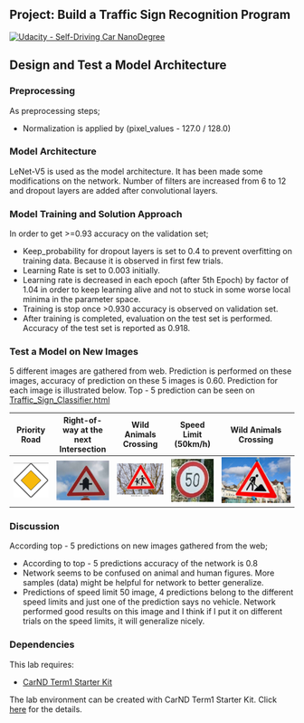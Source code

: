 ## Project: Build a Traffic Sign Recognition Program
[![Udacity - Self-Driving Car NanoDegree](https://s3.amazonaws.com/udacity-sdc/github/shield-carnd.svg)](http://www.udacity.com/drive)

## Design and Test a Model Architecture

### Preprocessing
As preprocessing steps;
* Normalization is applied by (pixel_values - 127.0 / 128.0)

### Model Architecture
LeNet-V5 is used as the model architecture. It has been made some modifications on the network. Number of filters are increased from 6 to 12 and dropout layers are added after convolutional layers.

### Model Training and Solution Approach
In order to get >=0.93 accuracy on the validation set;
* Keep_probability for dropout layers is set to 0.4 to prevent overfitting on training data. Because it is observed in first few trials.
* Learning Rate is set to 0.003 initially.
* Learning rate is decreased in each epoch (after 5th Epoch) by factor of 1.04 in order to keep learning alive and not to stuck in some worse local minima in the parameter space.
* Training is stop once >0.930 accuracy is observed on validation set.
* After training is completed, evaluation on the test set is performed. Accuracy of the test set is reported as 0.918. 

### Test a Model on New Images

[image1]: ./german_signs/road_sign1.jpeg "1"
[image2]: ./german_signs/road_sign2.jpeg "2"
[image3]: ./german_signs/road_sign3.jpg "3"
[image4]: ./german_signs/road_sign4.jpeg "4"
[image5]: ./german_signs/road_sign5.jpg "5"

5 different images are gathered from web. Prediction is performed on these images, accuracy of prediction on these 5 images is 0.60.
Prediction for each image is illustrated below. Top - 5 prediction can be seen on [Traffic_Sign_Classifier.html](./Traffic_Sign_Classifier.html)

Priority Road     |Right-of-way at the next Intersection        |   Wild Animals Crossing            |  Speed Limit (50km/h)        |  Wild Animals Crossing 
:----------------:|:-------------------------:|:------------------------:|:-------------------------:|:-------------------------:
![1][image1]      |  ![2][image2]             |    ![3][image3]          |  ![4][image4]             |  ![5][image5]

### Discussion 
According top - 5 predictions on new images gathered from the web;
* According to top - 5 predictions accuracy of the network is 0.8
* Network seems to be confused on animal and human figures. More samples (data) might be helpful for network to better generalize.
* Predictions of speed limit 50 image, 4 predictions belong to the different speed limits and just one of the prediction says no vehicle. Network performed good results on this image and I think if I put it on different trials on the speed limits, it will generalize nicely.

### Dependencies
This lab requires:

* [CarND Term1 Starter Kit](https://github.com/udacity/CarND-Term1-Starter-Kit)

The lab environment can be created with CarND Term1 Starter Kit. Click [here](https://github.com/udacity/CarND-Term1-Starter-Kit/blob/master/README.md) for the details.


